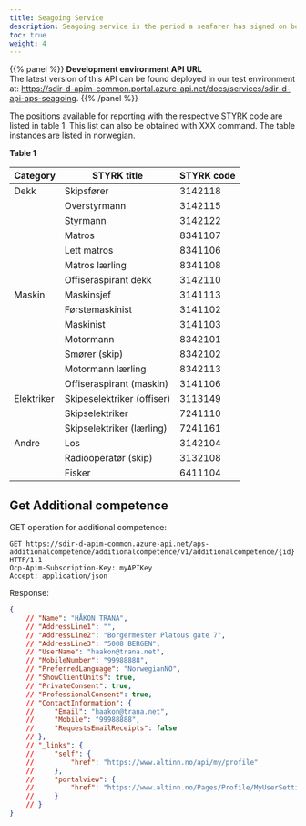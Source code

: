 ```yaml
---
title: Seagoing Service
description: Seagoing service is the period a seafarer has signed on board a ship and is used as the basis for issuance of certificates. As a shipowner the Seagoing API is used to register seagoing service on a specific seafarer or several seafarers. The seagoing service is connected to a position on board a specific ship, the accepted positions are listed in table 1.
toc: true
weight: 4
---
```


{{% panel %}}
**Development environment API URL** <br>
The latest version of this API can be found deployed in our test environment at: https://sdir-d-apim-common.portal.azure-api.net/docs/services/sdir-d-api-aps-seagoing.
{{% /panel %}}

The positions available for reporting with the respective STYRK code are listed in table 1. This list can also be obtained with XXX command. The table instances are listed in norwegian. 

**Table 1**

| Category   | STYRK title                | STYRK code |
|------------|----------------------------|------------|
| Dekk       | Skipsfører                 | 3142118    |
|            | Overstyrmann               | 3142115    |
|            | Styrmann                   | 3142122    |
|            | Matros                     | 8341107    |
|            | Lett matros                | 8341106    |
|            | Matros lærling             | 8341108    |
|            | Offiseraspirant dekk       | 3142110    |
| Maskin     | Maskinsjef                 | 3141113    |
|            | Førstemaskinist            | 3141102    |
|            | Maskinist                  | 3141103    |
|            | Motormann                  | 8342101    |
|            | Smører (skip)              | 8342102    |
|            | Motormann lærling          | 8342113    |
|            | Offiseraspirant (maskin)   | 3141106    |
| Elektriker | Skipeselektriker (offiser) | 3113149    |
|            | Skipselektriker            | 7241110    |
|            | Skipselektriker (lærling)  | 7241161    |
| Andre      | Los                        | 3142104    |
|            | Radiooperatør (skip)       | 3132108    |
|            | Fisker                     | 6411104    |

## Get Additional competence

GET operation for additional competence:
```HTTP
GET https://sdir-d-apim-common.azure-api.net/aps-additionalcompetence/additionalcompetence/v1/additionalcompetence/{id} HTTP/1.1
Ocp-Apim-Subscription-Key: myAPIKey
Accept: application/json
```

Response:
```JSON
{
    // "Name": "HÅKON TRANA",
    // "AddressLine1": "",
    // "AddressLine2": "Borgermester Platous gate 7",
    // "AddressLine3": "5008 BERGEN",
    // "UserName": "haakon@trana.net",
    // "MobileNumber": "99988888",
    // "PreferredLanguage": "NorwegianNO",
    // "ShowClientUnits": true,
    // "PrivateConsent": true,
    // "ProfessionalConsent": true,
    // "ContactInformation": {
    //     "Email": "haakon@trana.net",
    //     "Mobile": "99988888",
    //     "RequestsEmailReceipts": false
    // },
    // "_links": {
    //     "self": {
    //         "href": "https://www.altinn.no/api/my/profile"
    //     },
    //     "portalview": {
    //         "href": "https://www.altinn.no/Pages/Profile/MyUserSettings.aspx"
    //     }
    // }
}
```

